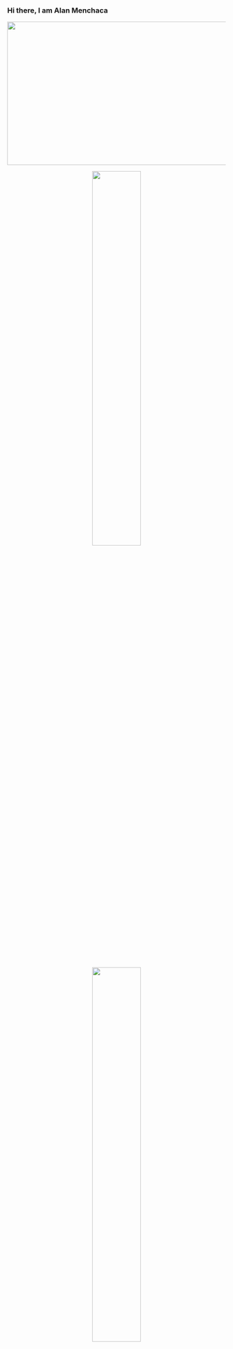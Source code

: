 ### Hi there, I am Alan Menchaca
<p align="center">
  <img width="900" height="330" src="https://mir-s3-cdn-cf.behance.net/project_modules/max_1200/223e6792880429.5e569ff84ebef.gif">
</p>

<p align="center">
  <img width="47%" src="http://github-readme-streak-stats.herokuapp.com?user=alanmenchaca&theme=tokyonight&hide_border=true" hspace="17"/>
  <img width="47%" src="https://github-readme-stats.vercel.app/api/top-langs/?username=alanmenchaca&theme=tokyonight&layout=compact&hide_border=True"/>
</p>


<!--
**alanmenchaca/alanmenchaca** is a ✨ _special_ ✨ repository because its `README.md` (this file) appears on your GitHub profile.

Here are some ideas to get you started:

- 🔭 I’m currently working on ...
- 🌱 I’m currently learning ...
- 👯 I’m looking to collaborate on ...
- 🤔 I’m looking for help with ...
- 💬 Ask me about ...
- 📫 How to reach me: ...
- 😄 Pronouns: ...
- ⚡ Fun fact: ...
-->
